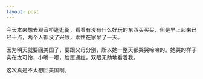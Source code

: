 ```yaml
---
layout: post
---
```


今天本来想去观音桥逛逛街，看看有没有什么好玩的东西买买买，但是早上起来已经十点，两个人都没了兴致，索性在家呆了一天。

因为明天就要回美国了，要跟父母分别，所以她一整天都哭哭啼啼的。她哭的样子实在太可怜，小嘴一嘟，脸蛋通红，双眼无助地看着我。

这次真是不太想回美国啊。
